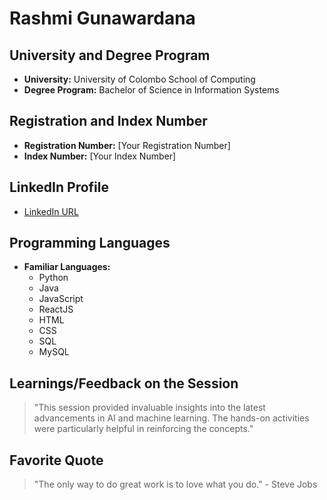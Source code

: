 # Rashmi Gunawardana

## University and Degree Program
- **University:** University of Colombo School of Computing
- **Degree Program:** Bachelor of Science in Information Systems

## Registration and Index Number
- **Registration Number:** [Your Registration Number]
- **Index Number:** [Your Index Number]

## LinkedIn Profile
- [LinkedIn URL](https://www.linkedin.com/in/rashmi-gunawardana1)

## Programming Languages
- **Familiar Languages:**
  - Python
  - Java
  - JavaScript
  - ReactJS
  - HTML
  - CSS
  - SQL
  - MySQL

## Learnings/Feedback on the Session
> "This session provided invaluable insights into the latest advancements in AI and machine learning. The hands-on activities were particularly helpful in reinforcing the concepts."

## Favorite Quote
> "The only way to do great work is to love what you do." - Steve Jobs

